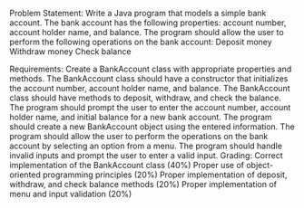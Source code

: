 Problem Statement:
Write a Java program that models a simple bank account. The bank account has the following properties: account number, account holder name, and balance. The program should allow the user to perform the following operations on the bank account:
Deposit money
Withdraw money
Check balance

Requirements:
Create a BankAccount class with appropriate properties and methods.
The BankAccount class should have a constructor that initializes the account number, account holder name, and balance.
The BankAccount class should have methods to deposit, withdraw, and check the balance.
The program should prompt the user to enter the account number, account holder name, and initial balance for a new bank account.
The program should create a new BankAccount object using the entered information.
The program should allow the user to perform the operations on the bank account by selecting an option from a menu.
The program should handle invalid inputs and prompt the user to enter a valid input.
Grading:
Correct implementation of the BankAccount class (40%)
Proper use of object-oriented programming principles (20%)
Proper implementation of deposit, withdraw, and check balance methods (20%)
Proper implementation of menu and input validation (20%)
